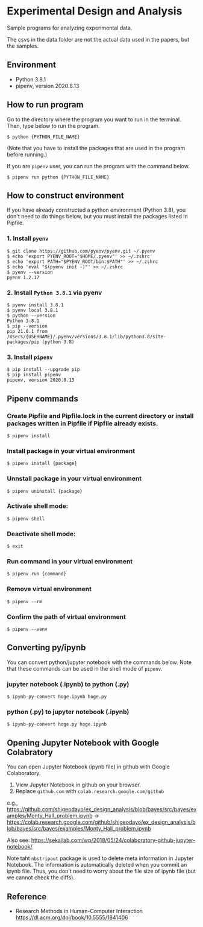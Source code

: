 # Experimental Design and Analysis

Sample programs for analyzing experimental data.

The csvs in the data folder are not the actual data used in the papers, but the samples.

## Environment
- Python 3.8.1
- pipenv, version 2020.8.13
## How to run program

Go to the directory where the program you want to run in the terminal. Then, type below to run the program.

```shell
$ python {PYTHON_FILE_NAME}
```
(Note that you have to install the packages that are used in the program before running.)


If you are `pipenv` user, you can run the program with the command below.
```shell
$ pipenv run python {PYTHON_FILE_NAME}
```


## How to construct environment
If you have already constructed a python environment (Python 3.8), you don't need to do things below, but you must install the packages listed in Pipfile.

### 1. Install `pyenv`

```shell
$ git clone https://github.com/pyenv/pyenv.git ~/.pyenv
$ echo 'export PYENV_ROOT="$HOME/.pyenv"' >> ~/.zshrc
$ echo 'export PATH="$PYENV_ROOT/bin:$PATH"' >> ~/.zshrc
$ echo 'eval "$(pyenv init -)"' >> ~/.zshrc
$ pyenv --version
pyenv 1.2.17
```

### 2. Install `Python 3.8.1` via pyenv

```shell
$ pyenv install 3.8.1
$ pyenv local 3.8.1
$ python --version
Python 3.8.1
$ pip --version
pip 21.0.1 from /Users/{USERNAME}/.pyenv/versions/3.8.1/lib/python3.8/site-packages/pip (python 3.8)
```

### 3. Install `pipenv`

```shell
$ pip install --upgrade pip
$ pip install pipenv
pipenv, version 2020.8.13
```

## Pipenv commands
### Create Pipfile and Pipfile.lock in the current directory or install packages written in Pipfile if Pipfile already exists.
```shell
$ pipenv install
```

### Install package in your virtual environment
```shell
$ pipenv install {package}
```

### Unnstall package in your virtual environment
```shell
$ pipenv uninstall {package}
```

### Activate shell mode:
```shell
$ pipenv shell
```
### Deactivate shell mode:
```shell
$ exit
```
### Run command in your virtual environment
```shell
$ pipenv run {command}
```

### Remove virtual environment
```shell
$ pipenv --rm
```

### Confirm the path of virtual environment
```shell
$ pipenv --venv
```


## Converting py/ipynb
You can convert python/jupyter notebook with the commands below.
Note that these commands can be used in the shell mode of `pipenv`.

### jupyter notebook (.ipynb) to python (.py)
```shell
$ ipynb-py-convert hoge.ipynb hoge.py
```

### python (.py) to jupyter notebook (.ipynb)
```shell
$ ipynb-py-convert hoge.py hoge.ipynb
```

## Opening Jupyter Notebook with Google Colabratory
You can open Jupyter Notebook (ipynb file) in github with Google Colaboratory.

1. View Jupyter Notebook in github on your browser.
2. Replace `github.com` with `colab.research.google.com/github`

e.g., 
https://github.com/shigeodayo/ex_design_analysis/blob/bayes/src/bayes/examples/Monty_Hall_problem.ipynb
->
https://colab.research.google.com/github/shigeodayo/ex_design_analysis/blob/bayes/src/bayes/examples/Monty_Hall_problem.ipynb

Also see:
https://sekailab.com/wp/2018/05/24/colaboratory-github-jupyter-notebook/

Note taht `nbstripout` package is used to delete meta information in Jupyter Notebook.
The information is automatically deleted when you commit an ipynb file.
Thus, you don't need to worry about the file size of ipynb file (but we cannot check the diffs).


## Reference
- Research Methods in Human-Computer Interaction
https://dl.acm.org/doi/book/10.5555/1841406
